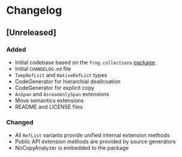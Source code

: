 # Changelog

<!---
## [x.y.z] - yyyy-mm-dd
### Added
### Changed
### Deprecated
### Removed
### Fixed
### Security
--->

## [Unreleased]
### Added
- Initial codebase based on the `frog.collections`
[package](https://github.com/dngulin/frogalicious-project/tree/main/Frogalicious/Packages/frog.collections).
- Initial `CHANGELOG.md` file
- `TempRefLsit` and `NativeRefList` types
- CodeGenerator for hierarchial deallcoation
- CodeGenerator for explicit copy
- `AsSpan` and `AsreadonlySpan` extensions
- Move semantics extensions
- README and LICENSE files

### Changed
- All `RefList` variants provide unified internal extension methods
- Public API extension methods are provided by source generators
- NoCopyAnalyzer is embedded to the package
